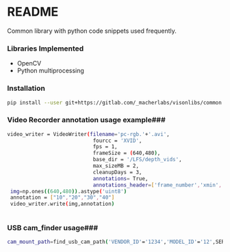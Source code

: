 # README #

Common library with python code snippets used frequently.

### Libraries Implemented ###

* OpenCV
* Python multiprocessing

### Installation ###

```sh
pip install --user git+https://gitlab.com/_macherlabs/visonlibs/common.git
```

### Video Recorder annotation usage example###
```sh
video_writer = VideoWriter(filename='pc-rgb.'+'.avi',
                            fourcc = 'XVID',
                            fps = 1,
                            frameSize = (640,480),
                            base_dir = '/LFS/depth_vids',
                            max_sizeMB = 2,
                            cleanupDays = 3,
                            annotations= True,
                            annotations_header=['frame_number','xmin','ymin','xmax','ymax'])
 img=np.ones((640,480)).astype('uint8')
 annotation = ["10","20","30","40"]
 video_writer.write(img,annotation)
 
```
### USB cam_finder usage###
```sh
cam_mount_path=find_usb_cam_path('VENDOR_ID'='1234','MODEL_ID'='12',SERIAL_ID='123')
```
